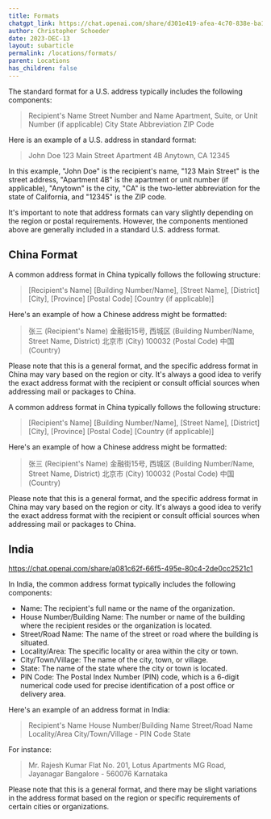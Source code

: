 ```yaml
---
title: Formats
chatgpt_link: https://chat.openai.com/share/d301e419-afea-4c70-838e-ba1399c0440f
author: Christopher Schoeder
date: 2023-DEC-13
layout: subarticle
permalink: /locations/formats/
parent: Locations
has_children: false
---
```


The standard format for a U.S. address typically includes the following components:

<blockquote>
    Recipient's Name
    Street Number and Name
    Apartment, Suite, or Unit Number (if applicable)
    City
    State Abbreviation
    ZIP Code
</blockquote>

Here is an example of a U.S. address in standard format:

<blockquote>
    John Doe
    123 Main Street
    Apartment 4B
    Anytown, CA 12345
</blockquote>

In this example, "John Doe" is the recipient's name, "123 Main Street" is the street address, "Apartment 4B" is the apartment or unit number (if applicable), "Anytown" is the city, "CA" is the two-letter abbreviation for the state of California, and "12345" is the ZIP code.

It's important to note that address formats can vary slightly depending on the region or postal requirements. However, the components mentioned above are generally included in a standard U.S. address format.

## China Format

A common address format in China typically follows the following structure:

<blockquote>
    [Recipient's Name]
    [Building Number/Name], [Street Name], [District]
    [City], [Province]
    [Postal Code]
    [Country (if applicable)]
</blockquote>

Here's an example of how a Chinese address might be formatted:

<blockquote>
    张三 (Recipient's Name)
    金融街15号, 西城区 (Building Number/Name, Street Name, District)
    北京市 (City)
    100032 (Postal Code)
    中国 (Country)
</blockquote>

Please note that this is a general format, and the specific address format in China may vary based on the region or city. It's always a good idea to verify the exact address format with the recipient or consult official sources when addressing mail or packages to China.

A common address format in China typically follows the following structure:

<blockquote>
    [Recipient's Name]
    [Building Number/Name], [Street Name], [District]
    [City], [Province]
    [Postal Code]
    [Country (if applicable)]
</blockquote>

Here's an example of how a Chinese address might be formatted:

<blockquote>
    张三 (Recipient's Name)
    金融街15号, 西城区 (Building Number/Name, Street Name, District)
    北京市 (City)
    100032 (Postal Code)
    中国 (Country)
</blockquote>

Please note that this is a general format, and the specific address format in China may vary based on the region or city. It's always a good idea to verify the exact address format with the recipient or consult official sources when addressing mail or packages to China.

## India

https://chat.openai.com/share/a081c62f-66f5-495e-80c4-2de0cc2521c1

In India, the common address format typically includes the following components:

- Name: The recipient's full name or the name of the organization.
- House Number/Building Name: The number or name of the building where the recipient resides or the organization is located.
- Street/Road Name: The name of the street or road where the building is situated.
- Locality/Area: The specific locality or area within the city or town.
- City/Town/Village: The name of the city, town, or village.
- State: The name of the state where the city or town is located.
- PIN Code: The Postal Index Number (PIN) code, which is a 6-digit numerical code used for precise identification of a post office or delivery area.

Here's an example of an address format in India:

<blockquote>
    Recipient's Name
    House Number/Building Name
    Street/Road Name
    Locality/Area
    City/Town/Village - PIN Code
    State
</blockquote>

For instance:

<blockquote>
    Mr. Rajesh Kumar
    Flat No. 201, Lotus Apartments
    MG Road, Jayanagar
    Bangalore - 560076
    Karnataka
</blockquote>

Please note that this is a general format, and there may be slight variations in the address format based on the region or specific requirements of certain cities or organizations.
